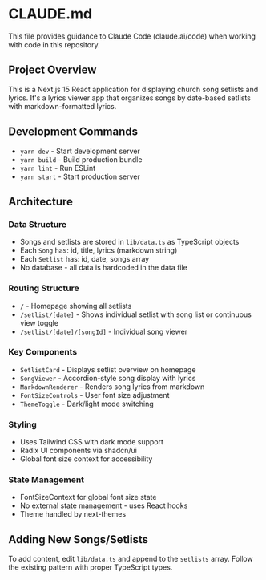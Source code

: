 # CLAUDE.md

This file provides guidance to Claude Code (claude.ai/code) when working with code in this repository.

## Project Overview

This is a Next.js 15 React application for displaying church song setlists and lyrics. It's a lyrics viewer app that organizes songs by date-based setlists with markdown-formatted lyrics.

## Development Commands

- `yarn dev` - Start development server
- `yarn build` - Build production bundle
- `yarn lint` - Run ESLint
- `yarn start` - Start production server

## Architecture

### Data Structure
- Songs and setlists are stored in `lib/data.ts` as TypeScript objects
- Each `Song` has: id, title, lyrics (markdown string)
- Each `Setlist` has: id, date, songs array
- No database - all data is hardcoded in the data file

### Routing Structure
- `/` - Homepage showing all setlists
- `/setlist/[date]` - Shows individual setlist with song list or continuous view toggle
- `/setlist/[date]/[songId]` - Individual song viewer

### Key Components
- `SetlistCard` - Displays setlist overview on homepage
- `SongViewer` - Accordion-style song display with lyrics
- `MarkdownRenderer` - Renders song lyrics from markdown
- `FontSizeControls` - User font size adjustment
- `ThemeToggle` - Dark/light mode switching

### Styling
- Uses Tailwind CSS with dark mode support
- Radix UI components via shadcn/ui
- Global font size context for accessibility

### State Management
- FontSizeContext for global font size state
- No external state management - uses React hooks
- Theme handled by next-themes

## Adding New Songs/Setlists

To add content, edit `lib/data.ts` and append to the `setlists` array. Follow the existing pattern with proper TypeScript types.